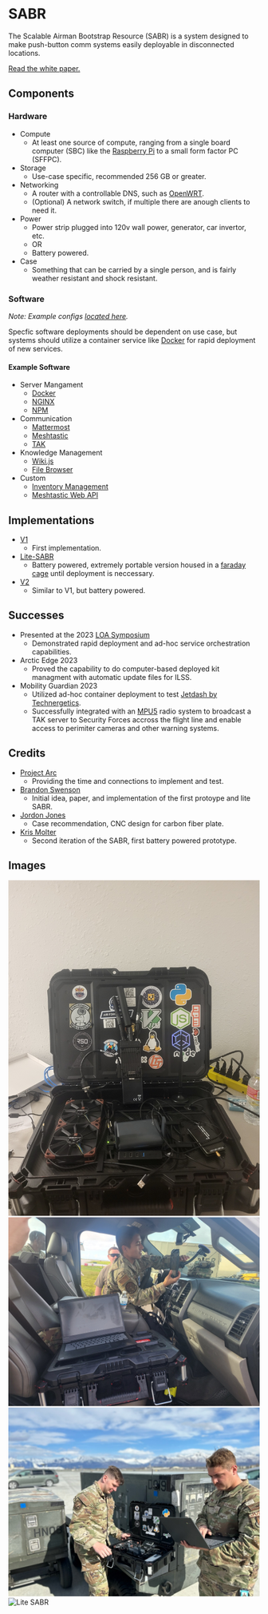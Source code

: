 # SABR
The Scalable Airman Bootstrap Resource (SABR) is a system designed to make push-button comm systems easily deployable in disconnected locations. 

[Read the white paper.](./docs/SABR%20Paper.pdf)

## Components
### Hardware
- Compute
    - At least one source of compute, ranging from a single board computer (SBC) like the [Raspberry Pi](https://www.raspberrypi.com/) to a small form factor PC (SFFPC).
- Storage
    - Use-case specific, recommended 256 GB or greater.
- Networking
    - A router with a controllable DNS, such as [OpenWRT](https://openwrt.org/).
    - (Optional) A network switch, if multiple there are anough clients to need it.
- Power
    - Power strip plugged into 120v wall power, generator, car invertor, etc.
    - OR
    - Battery powered.
- Case
    - Something that can be carried by a single person, and is fairly weather resistant and shock resistant. 

### Software

*Note: Example configs [located here](./prototypes/v1).*

Specfic software deployments should be dependent on use case, but systems should utilize a container service like [Docker](https://www.docker.com/) for rapid deployment of new services.

#### Example Software
- Server Mangament
    - [Docker](https://www.docker.com/)
    - [NGINX](https://nginx.org/)
    - [NPM](https://nginxproxymanager.com/)
- Communication
    - [Mattermost](https://mattermost.com/)
    - [Meshtastic](https://meshtastic.org/)
    - [TAK](https://tak.gov/)
- Knowledge Management
    - [Wiki.js](https://js.wiki/)
    - [File Browser](https://filebrowser.org/features)
- Custom
    - [Inventory Management](https://github.com/bmswens/Inventory-Management)
    - [Meshtastic Web API](https://github.com/bmswens/Meshtastic-Web-API)

## Implementations

- [V1](./prototypes/v1)
    - First implementation.
- [Lite-SABR](./prototypes/lite-sabr)
    - Battery powered, extremely portable version housed in a [faraday cage](https://en.wikipedia.org/wiki/Faraday_cage) until deployment is neccessary.
- [V2](https://github.com/kmolter14/SABR-Config-Install)
    - Similar to V1, but battery powered. 

## Successes
- Presented at the 2023 [LOA Symposium](https://www.logisticsymposium.org/Home)
    - Demonstrated rapid deployment and ad-hoc service orchestration capabilities.
- Arctic Edge 2023
    - Proved the capability to do computer-based deployed kit managment with automatic update files for ILSS.
- Mobility Guardian 2023
    - Utilized ad-hoc container deployment to test [Jetdash by Technergetics](https://technergetics.com/mobile-logistics/).
    - Successfully integrated with an [MPU5](https://www.persistentsystems.com/mpu5/) radio system to broadcast a TAK server to Security Forces accross the flight line and enable access to perimiter cameras and other warning systems.

## Credits

- [Project Arc](https://usaf-project-arc.github.io/)
    - Providing the time and connections to implement and test. 
- [Brandon Swenson]()
    - Initial idea, paper, and implementation of the first protoype and lite SABR.
- [Jordon Jones]()
    - Case recommendation, CNC design for carbon fiber plate.
- [Kris Molter]()
    - Second iteration of the SABR, first battery powered prototype.

## Images
![Latest](./img/latest.jpg)
![Mobility Guardian](./img/mobility-guardian.jpg)
![Arctic Edge](./img/arctic-edge-1.jpg)
![Lite SABR](./img/lite-sabr-internals.jpg)